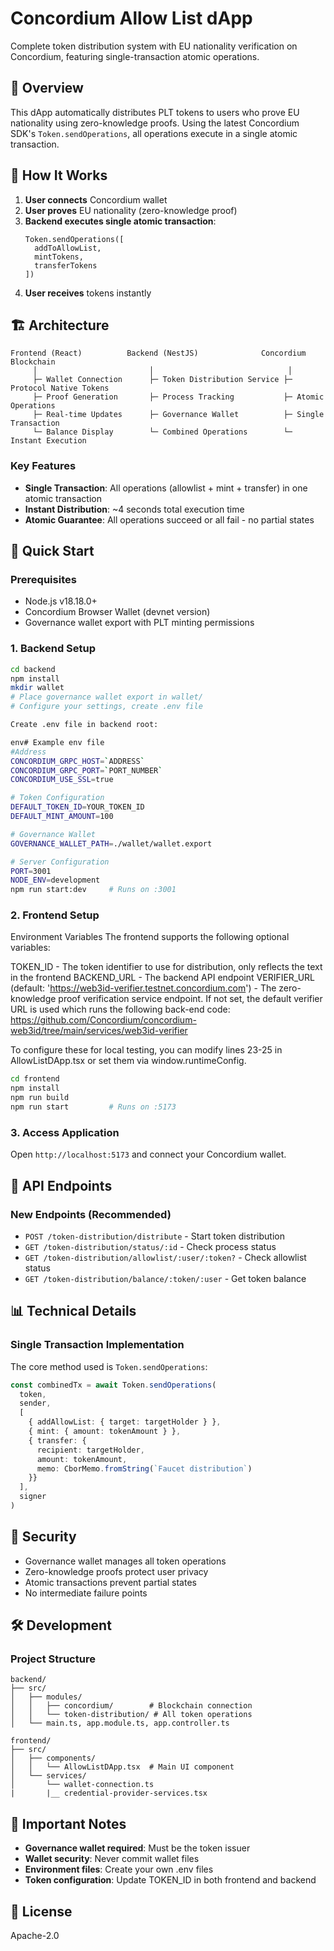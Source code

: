 # Concordium Allow List dApp

Complete token distribution system with EU nationality verification on Concordium, featuring single-transaction atomic operations.

## 🎯 Overview

This dApp automatically distributes PLT tokens to users who prove EU nationality using zero-knowledge proofs. Using the latest Concordium SDK's `Token.sendOperations`, all operations execute in a single atomic transaction.

## 🔄 How It Works

1. **User connects** Concordium wallet
2. **User proves** EU nationality (zero-knowledge proof)
3. **Backend executes single atomic transaction**:
   ```
   Token.sendOperations([
     addToAllowList,
     mintTokens,
     transferTokens
   ])
   ```
4. **User receives** tokens instantly

## 🏗️ Architecture

```
Frontend (React)          Backend (NestJS)              Concordium Blockchain
     │                         │                              │
     ├─ Wallet Connection      ├─ Token Distribution Service ├─ Protocol Native Tokens
     ├─ Proof Generation       ├─ Process Tracking           ├─ Atomic Operations
     ├─ Real-time Updates      ├─ Governance Wallet          ├─ Single Transaction
     └─ Balance Display        └─ Combined Operations        └─ Instant Execution
```

### Key Features

- **Single Transaction**: All operations (allowlist + mint + transfer) in one atomic transaction
- **Instant Distribution**: ~4 seconds total execution time
- **Atomic Guarantee**: All operations succeed or all fail - no partial states

## 🚀 Quick Start

### Prerequisites
- Node.js v18.18.0+
- Concordium Browser Wallet (devnet version)
- Governance wallet export with PLT minting permissions

### 1. Backend Setup
```bash
cd backend
npm install
mkdir wallet
# Place governance wallet export in wallet/
# Configure your settings, create .env file

Create .env file in backend root:

env# Example env file
#Address
CONCORDIUM_GRPC_HOST=`ADDRESS`
CONCORDIUM_GRPC_PORT=`PORT_NUMBER`
CONCORDIUM_USE_SSL=true

# Token Configuration
DEFAULT_TOKEN_ID=YOUR_TOKEN_ID
DEFAULT_MINT_AMOUNT=100

# Governance Wallet
GOVERNANCE_WALLET_PATH=./wallet/wallet.export

# Server Configuration
PORT=3001
NODE_ENV=development
npm run start:dev     # Runs on :3001
```

### 2. Frontend Setup
Environment Variables
The frontend supports the following optional variables:

TOKEN_ID - The token identifier to use for distribution, only reflects the text in the frontend
BACKEND_URL - The backend API endpoint
VERIFIER_URL (default: 'https://web3id-verifier.testnet.concordium.com') - The zero-knowledge proof verification service endpoint. If not set, the default verifier URL is used which runs the following back-end code: 
https://github.com/Concordium/concordium-web3id/tree/main/services/web3id-verifier

To configure these for local testing, you can modify lines 23-25 in AllowListDApp.tsx or set them via window.runtimeConfig.

```bash
cd frontend
npm install
npm run build
npm run start         # Runs on :5173
```

### 3. Access Application
Open `http://localhost:5173` and connect your Concordium wallet.

## 🔧 API Endpoints

### New Endpoints (Recommended)
- `POST /token-distribution/distribute` - Start token distribution
- `GET /token-distribution/status/:id` - Check process status
- `GET /token-distribution/allowlist/:user/:token?` - Check allowlist status
- `GET /token-distribution/balance/:token/:user` - Get token balance

## 📊 Technical Details

### Single Transaction Implementation

The core method used is `Token.sendOperations`:

```typescript
const combinedTx = await Token.sendOperations(
  token,
  sender,
  [
    { addAllowList: { target: targetHolder } },
    { mint: { amount: tokenAmount } },
    { transfer: { 
      recipient: targetHolder, 
      amount: tokenAmount,
      memo: CborMemo.fromString(`Faucet distribution`)
    }}
  ],
  signer
)
```

## 🔐 Security

- Governance wallet manages all token operations
- Zero-knowledge proofs protect user privacy
- Atomic transactions prevent partial states
- No intermediate failure points

## 🛠️ Development

### Project Structure
```
backend/
├── src/
│   ├── modules/
│   │   ├── concordium/        # Blockchain connection
│   │   └── token-distribution/ # All token operations
│   └── main.ts, app.module.ts, app.controller.ts
   
frontend/
├── src/
│   ├── components/
│   │   └── AllowListDApp.tsx  # Main UI component
│   └── services/
│       └── wallet-connection.ts
|       |__ credential-provider-services.tsx  
```

## 🚨 Important Notes

- **Governance wallet required**: Must be the token issuer
- **Wallet security**: Never commit wallet files
- **Environment files**: Create your own .env files
- **Token configuration**: Update TOKEN_ID in both frontend and backend

## 📝 License

Apache-2.0